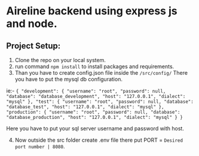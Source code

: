 # Aireline backend using express js and node.


## Project Setup:


1. Clone the repo on your local system.
2. run command `npm install` to install packages and requirements.
3. Than you have to create config.json file inside the `/src/config/` There you have to put the mysql db configuration.

ie:-
`{
  "development": {
    "username": "root",
    "password": null,
    "database": "database_development",
    "host": "127.0.0.1",
    "dialect": "mysql"
  },
  "test": {
    "username": "root",
    "password": null,
    "database": "database_test",
    "host": "127.0.0.1",
    "dialect": "mysql"
  },
  "production": {
    "username": "root",
    "password": null,
    "database": "database_production",
    "host": "127.0.0.1",
    "dialect": "mysql"
  }
}`

Here you have to put your sql server username and password with host.

4. Now outside the src folder create .env file there put PORT = `Desired port number | 8080`.

